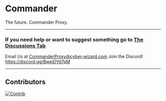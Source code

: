 # Commander
The future. Commander Proxy.
***
### If you need help or want to suggest something go to [The Discussions Tab](https://github.com/Command-Enterprises/Commander/discussions)
Email Us at CommanderProxy@cyber-wizard.com
Join the Discord! https://discord.gg/BwejDYd7pM
***
## Contributors
[![Contrib](https://contrib.rocks/image?repo=Command-Enterprises/Commande)](https://github.com/Command-Enterprises/Commande/graphs/contributors)
